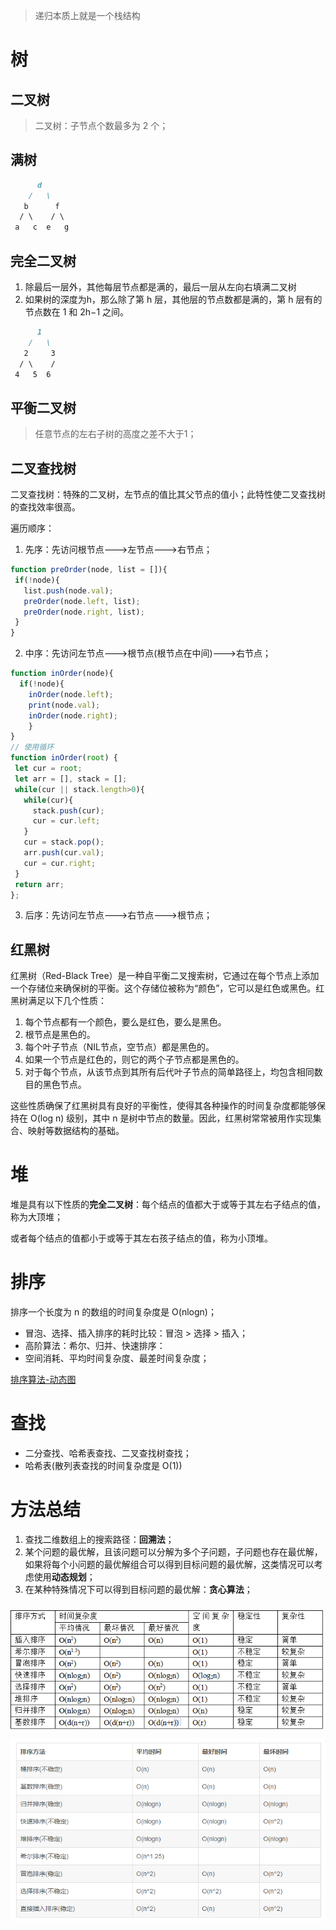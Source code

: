 > 递归本质上就是一个栈结构

# 树

## 二叉树

> 二叉树：子节点个数最多为 2 个；

## 满树

```markdown
      d
    /   \
   b      f
  / \    / \
 a   c  e   g
```

## 完全二叉树

1. 除最后一层外，其他每层节点都是满的，最后一层从左向右填满二叉树
2. 如果树的深度为h，那么除了第 h 层，其他层的节点数都是满的，第 h 层有的节点数在 1 和 2h−1 之间。

```markdown
      1
    /   \
   2     3
  / \    /
 4   5  6
```


## 平衡二叉树

> 任意节点的左右子树的高度之差不大于1；


## 二叉查找树

二叉查找树：特殊的二叉树，左节点的值比其父节点的值小；此特性使二叉查找树的查找效率很高。 

遍历顺序：

1. 先序：先访问根节点--->左节点--->右节点；

```js
function preOrder(node, list = []){
 if(!node){
   list.push(node.val);
   preOrder(node.left, list);
   preOrder(node.right, list);
 }
}
```

2. 中序：先访问左节点--->根节点(根节点在中间)--->右节点；

```js
function inOrder(node){
  if(!node){
    inOrder(node.left);
    print(node.val);
    inOrder(node.right);
	}
}
// 使用循环
function inOrder(root) {
 let cur = root;
 let arr = [], stack = [];
 while(cur || stack.length>0){
   while(cur){      
     stack.push(cur);
     cur = cur.left;
   }
   cur = stack.pop();
   arr.push(cur.val);
   cur = cur.right;
 }
 return arr;
};
```

3. 后序：先访问左节点--->右节点--->根节点；

## 红黑树

红黑树（Red-Black Tree）是一种自平衡二叉搜索树，它通过在每个节点上添加一个存储位来确保树的平衡。这个存储位被称为“颜色”，它可以是红色或黑色。红黑树满足以下几个性质：

1. 每个节点都有一个颜色，要么是红色，要么是黑色。
2. 根节点是黑色的。
3. 每个叶子节点（NIL节点，空节点）都是黑色的。
4. 如果一个节点是红色的，则它的两个子节点都是黑色的。
5. 对于每个节点，从该节点到其所有后代叶子节点的简单路径上，均包含相同数目的黑色节点。

这些性质确保了红黑树具有良好的平衡性，使得其各种操作的时间复杂度都能够保持在 O(log n) 级别，其中 n 是树中节点的数量。因此，红黑树常常被用作实现集合、映射等数据结构的基础。


# 堆

堆是具有以下性质的**完全二叉树**：每个结点的值都大于或等于其左右子结点的值，称为大顶堆；

或者每个结点的值都小于或等于其左右孩子结点的值，称为小顶堆。


# 排序

排序一个长度为 n 的数组的时间复杂度是 O(nlogn)；

- 冒泡、选择、插入排序的耗时比较：冒泡 > 选择 > 插入；
- 高阶算法：希尔、归并、快速排序：
- 空间消耗、平均时间复杂度、最差时间复杂度；

[排序算法-动态图](https://blog.csdn.net/yushiyi6453/article/details/76407640) 

# 查找 

- 二分查找、哈希表查找、二叉查找树查找；
- 哈希表(散列表查找的时间复杂度是 O(1))

# 方法总结

1. 查找二维数组上的搜索路径：**回溯法**；
2. 某个问题的最优解，且该问题可以分解为多个子问题，子问题也存在最优解，如果将每个小问题的最优解组合可以得到目标问题的最优解，这类情况可以考虑使用**动态规划**；
3. 在某种特殊情况下可以得到目标问题的最优解：**贪心算法**； 

<img src="./assets/1563431526213.png" style="padding:0;margin:10px 0 0">

<img src="./assets/1563673731524.png" style="padding:0;margin:10px 0 0">

